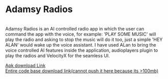 # Adamsy Radios
 <br />
Adamsy Radios is an AI controlled radio app in which the user can command the app with the voice, for example: 'PLAY SOME MUSIC' will play the radio and asking to stop the music will do it too, just a simple 'HEY ALAN' would wake up the voice assistant.
I have used ALan to bring the voice controlled AI features inside the application, audioplayers plugin to play the radios and VelocityX for the seamless UI.


[Apk download Link](https://drive.google.com/file/d/1TQvwY7VvX20ulNEwZ1ndj4rfNeBMKSu3/view?usp=sharing)
 <br /> 
[Entire code base download link(cannot push it here because its >100mb)](https://drive.google.com/drive/folders/1mJyiSJ9oTNhy8uM0-7X5zWnXTTd1DmBw?usp=sharing)


 
